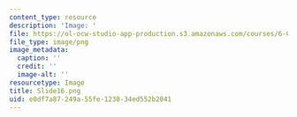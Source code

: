 ```yaml
---
content_type: resource
description: 'Image: '
file: https://ol-ocw-studio-app-production.s3.amazonaws.com/courses/6-004-computation-structures-spring-2017/e0df7a87249a55fe123034ed552b2041_Slide16.png
file_type: image/png
image_metadata:
  caption: ''
  credit: ''
  image-alt: ''
resourcetype: Image
title: Slide16.png
uid: e0df7a87-249a-55fe-1230-34ed552b2041
---
```

